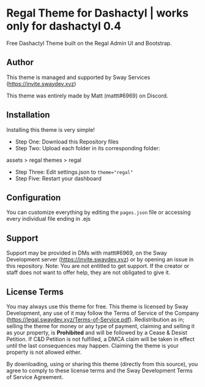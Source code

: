 # Regal Theme for Dashactyl | works only for dashactyl 0.4
Free Dashactyl Theme built on the Regal Admin UI and Bootstrap. 

## Author
This theme is managed and supported by Sway Services (https://invite.swaydev.xyz)

This theme was entirely made by Matt (mattt#6969) on Discord. 

## Installation

Installing this theme is very simple!

- Step One: Download this Repository files
- Step Two: Upload each folder in its corresponding folder:

assets > regal
themes > regal

- Step Three: Edit settings.json to  ```theme="regal"```
- Step Five: Restart your dashboard

## Configuration

You can customize everything by editing the `pages.json` file or accessing every individual file ending in .ejs

## Support

Support may be provided in DMs with mattt#6969, on the Sway Development server (https://invite.swaydev.xyz) or by opening an issue in this repository.
Note: You are not entitled to get support. If the creator or staff does not want to offer help, they are not obligated to give it.

## License Terms

You may always use this theme for free.
This theme is licensed by Sway Development, any use of it may follow the Terms of Service of the Company (https://legal.swaydev.xyz/Terms-of-Service.pdf).
Redistribution as in; selling the theme for money or any type of payment, claiming and selling it as your property, is **Prohibited** and will be followed by a Cease & Desist Petition.
If C&D Petition is not fulfilled, a DMCA claim will be taken in effect until the last consequences may happen.
Claiming the theme is your property is not allowed either.

By downloading, using or sharing this theme (directly from this source), you agree to comply to these license terms and the Sway Development Terms of Service Agreement.

